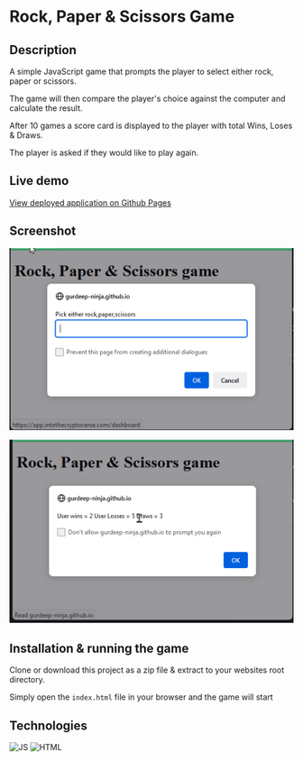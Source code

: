 # Rock, Paper & Scissors Game

## Description

A simple JavaScript game that prompts the player to select either rock, paper or scissors.

The game will then compare the player's choice against the computer and calculate the result.

After 10 games a score card is displayed to the player with total Wins, Loses & Draws. 

The player is asked if they would like to play again.

## Live demo

[View deployed application on Github Pages](https://gurdeep-ninja.github.io/Rock-Paper-Scissors-Game/)


## Screenshot
![Screenshot of website](./images/screenshot-1.png)

![Screenshot of website](./images/screenshot-2.png)

## Installation & running the game

Clone or download this project as a zip file & extract to your websites root directory.

Simply open the `index.html` file in your browser and the game will start

## Technologies
![JS](https://img.shields.io/badge/javascript-90%25-blue) ![HTML](https://img.shields.io/badge/html-10%25-red) 